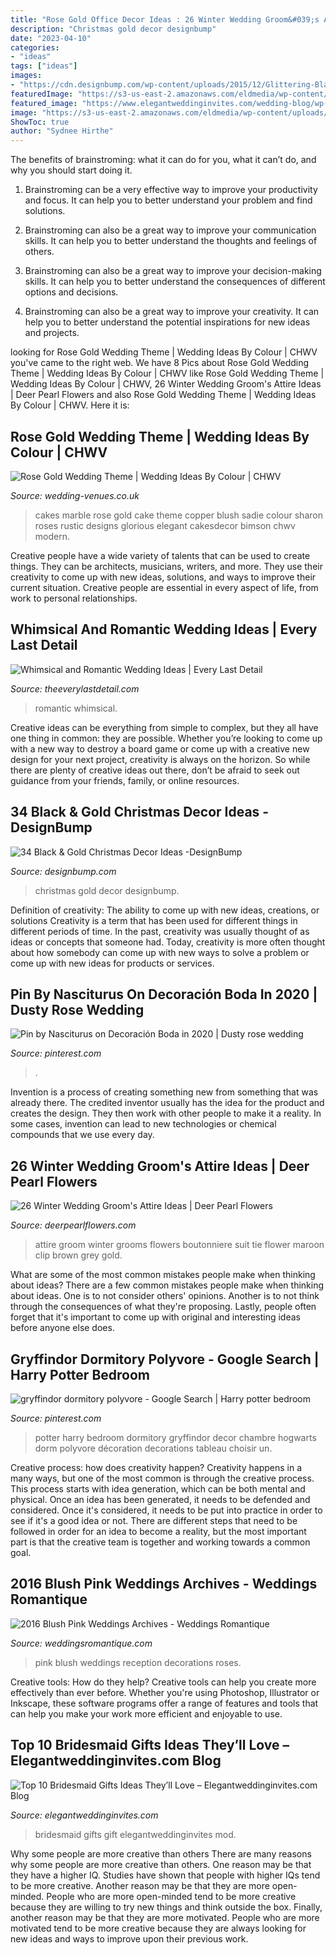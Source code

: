```yaml
---
title: "Rose Gold Office Decor Ideas : 26 Winter Wedding Groom&#039;s Attire Ideas"
description: "Christmas gold decor designbump"
date: "2023-04-10"
categories:
- "ideas"
tags: ["ideas"]
images:
- "https://cdn.designbump.com/wp-content/uploads/2015/12/Glittering-Black-And-Gold-Christmas-Decor-ideas-22.jpg"
featuredImage: "https://s3-us-east-2.amazonaws.com/eldmedia/wp-content/uploads/2015/07/Whimsical-and-Romantic-Wedding-Ideas_0017.jpg"
featured_image: "https://www.elegantweddinginvites.com/wedding-blog/wp-content/uploads/2015/07/bridesmaid-gift-ideas-with-nail-polish-and-champagne.jpg"
image: "https://s3-us-east-2.amazonaws.com/eldmedia/wp-content/uploads/2015/07/Whimsical-and-Romantic-Wedding-Ideas_0017.jpg"
ShowToc: true
author: "Sydnee Hirthe"
---
```



The benefits of brainstroming: what it can do for you, what it can’t do, and why you should start doing it.
1. Brainstroming can be a very effective way to improve your productivity and focus. It can help you to better understand your problem and find solutions.
2. Brainstroming can also be a great way to improve your communication skills. It can help you to better understand the thoughts and feelings of others.

3. Brainstroming can also be a great way to improve your decision-making skills. It can help you to better understand the consequences of different options and decisions.

4. Brainstroming can also be a great way to improve your creativity. It can help you to better understand the potential inspirations for new ideas and projects.

	

		
looking for Rose Gold Wedding Theme | Wedding Ideas By Colour | CHWV you've came to the right web. We have 8 Pics about Rose Gold Wedding Theme | Wedding Ideas By Colour | CHWV like Rose Gold Wedding Theme | Wedding Ideas By Colour | CHWV, 26 Winter Wedding Groom&#039;s Attire Ideas | Deer Pearl Flowers and also Rose Gold Wedding Theme | Wedding Ideas By Colour | CHWV. Here it is:
		
    
## Rose Gold Wedding Theme | Wedding Ideas By Colour | CHWV

<img loading=lazy src="https://www.wedding-venues.co.uk/sites/default/files/21.wedding-ideas-colour-rose-gold-wedding-theme.jpg" onerror="this.onerror=null;this.src='https://tse3.mm.bing.net/th?id=OIP.TEE-oFlR5MloxqtS1NelVAHaLH&amp;pid=15.1';" alt="Rose Gold Wedding Theme | Wedding Ideas By Colour | CHWV">

_Source: wedding-venues.co.uk_

>cakes marble rose gold cake theme copper blush sadie colour sharon roses rustic designs glorious elegant cakesdecor bimson chwv modern. 

	

Creative people have a wide variety of talents that can be used to create things. They can be architects, musicians, writers, and more. They use their creativity to come up with new ideas, solutions, and ways to improve their current situation. Creative people are essential in every aspect of life, from work to personal relationships.

    
## Whimsical And Romantic Wedding Ideas | Every Last Detail

<img loading=lazy src="https://s3-us-east-2.amazonaws.com/eldmedia/wp-content/uploads/2015/07/Whimsical-and-Romantic-Wedding-Ideas_0017.jpg" onerror="this.onerror=null;this.src='https://tse3.mm.bing.net/th?id=OIP.27rpaJL-mUGJZcnMD1om6wHaLH&amp;pid=15.1';" alt="Whimsical and Romantic Wedding Ideas | Every Last Detail">

_Source: theeverylastdetail.com_

>romantic whimsical. 

	

Creative ideas can be everything from simple to complex, but they all have one thing in common: they are possible. Whether you’re looking to come up with a new way to destroy a board game or come up with a creative new design for your next project, creativity is always on the horizon. So while there are plenty of creative ideas out there, don’t be afraid to seek out guidance from your friends, family, or online resources.

    
## 34 Black &amp; Gold Christmas Decor Ideas -DesignBump

<img loading=lazy src="https://cdn.designbump.com/wp-content/uploads/2015/12/Glittering-Black-And-Gold-Christmas-Decor-ideas-22.jpg" onerror="this.onerror=null;this.src='https://tse2.mm.bing.net/th?id=OIP.8m_tv86hvkh8oDHRbTftaAHaK7&amp;pid=15.1';" alt="34 Black &amp; Gold Christmas Decor Ideas -DesignBump">

_Source: designbump.com_

>christmas gold decor designbump. 

	

Definition of creativity: The ability to come up with new ideas, creations, or solutions
Creativity is a term that has been used for different things in different periods of time. In the past, creativity was usually thought of as ideas or concepts that someone had. Today, creativity is more often thought about how somebody can come up with new ways to solve a problem or come up with new ideas for products or services.

    
## Pin By Nasciturus On Decoración Boda In 2020 | Dusty Rose Wedding

<img loading=lazy src="https://i.pinimg.com/736x/73/1b/64/731b64adf47fafea6936167721327935.jpg" onerror="this.onerror=null;this.src='https://tse2.mm.bing.net/th?id=OIP.T--vHIfRd2zV-0UQy_vXwQHaN4&amp;pid=15.1';" alt="Pin by Nasciturus on Decoración Boda in 2020 | Dusty rose wedding">

_Source: pinterest.com_

>. 

	

Invention is a process of creating something new from something that was already there. The credited inventor usually has the idea for the product and creates the design. They then work with other people to make it a reality. In some cases, invention can lead to new technologies or chemical compounds that we use every day.

    
## 26 Winter Wedding Groom&#039;s Attire Ideas | Deer Pearl Flowers

<img loading=lazy src="http://www.deerpearlflowers.com/wp-content/uploads/2015/09/Winter-Wedding-Grooms-Attire-Ideas-17.jpg" onerror="this.onerror=null;this.src='https://tse4.mm.bing.net/th?id=OIP.cDk3DJ8awQLhSllt-aq0EwHaLF&amp;pid=15.1';" alt="26 Winter Wedding Groom&#039;s Attire Ideas | Deer Pearl Flowers">

_Source: deerpearlflowers.com_

>attire groom winter grooms flowers boutonniere suit tie flower maroon clip brown grey gold. 

	

What are some of the most common mistakes people make when thinking about ideas?
There are a few common mistakes people make when thinking about ideas. One is to not consider others' opinions. Another is to not think through the consequences of what they're proposing. Lastly, people often forget that it's important to come up with original and interesting ideas before anyone else does.

    
## Gryffindor Dormitory Polyvore - Google Search | Harry Potter Bedroom

<img loading=lazy src="https://i.pinimg.com/736x/50/4f/2a/504f2a56b17de3cc0a0bbdb195f838f6--harry-potter-bedroom-bedroom-kids.jpg" onerror="this.onerror=null;this.src='https://tse1.mm.bing.net/th?id=OIP.qw7gHbMbvOculod14x43BAHaJ3&amp;pid=15.1';" alt="gryffindor dormitory polyvore - Google Search | Harry potter bedroom">

_Source: pinterest.com_

>potter harry bedroom dormitory gryffindor decor chambre hogwarts dorm polyvore décoration decorations tableau choisir un. 

	

Creative process: how does creativity happen?
Creativity happens in a many ways, but one of the most common is through the creative process. This process starts with idea generation, which can be both mental and physical. Once an idea has been generated, it needs to be defended and considered. Once it's considered, it needs to be put into practice in order to see if it's a good idea or not. There are different steps that need to be followed in order for an idea to become a reality, but the most important part is that the creative team is together and working towards a common goal.

    
## 2016 Blush Pink Weddings Archives - Weddings Romantique

<img loading=lazy src="https://weddingsromantique.com/wp/wp-content/uploads/2015/01/2016-Blush-Pink-Wedding-Reception-Decorations.jpg" onerror="this.onerror=null;this.src='https://tse4.mm.bing.net/th?id=OIP.3-DOhcCxMlNJO20EUaC76AHaJ1&amp;pid=15.1';" alt="2016 Blush Pink Weddings Archives - Weddings Romantique">

_Source: weddingsromantique.com_

>pink blush weddings reception decorations roses. 

	

Creative tools: How do they help?
Creative tools can help you create more effectively than ever before. Whether you're using Photoshop, Illustrator or Inkscape, these software programs offer a range of features and tools that can help you make your work more efficient and enjoyable to use.

    
## Top 10 Bridesmaid Gifts Ideas They’ll Love – Elegantweddinginvites.com Blog

<img loading=lazy src="https://www.elegantweddinginvites.com/wedding-blog/wp-content/uploads/2015/07/bridesmaid-gift-ideas-with-nail-polish-and-champagne.jpg" onerror="this.onerror=null;this.src='https://tse1.mm.bing.net/th?id=OIP.tIV-q9Nf79ZgGN1MFHVyXQHaLH&amp;pid=15.1';" alt="Top 10 Bridesmaid Gifts Ideas They’ll Love – Elegantweddinginvites.com Blog">

_Source: elegantweddinginvites.com_

>bridesmaid gifts gift elegantweddinginvites mod. 

	

Why some people are more creative than others
There are many reasons why some people are more creative than others. One reason may be that they have a higher IQ. Studies have shown that people with higher IQs tend to be more creative. Another reason may be that they are more open-minded. People who are more open-minded tend to be more creative because they are willing to try new things and think outside the box. Finally, another reason may be that they are more motivated. People who are more motivated tend to be more creative because they are always looking for new ideas and ways to improve upon their previous work.

